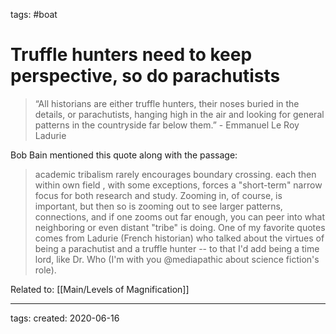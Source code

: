 tags: #boat

# Truffle hunters need to keep perspective, so do parachutists
> “All historians are either truffle hunters, their noses buried in the details, or parachutists, hanging high in the air and looking for general patterns in the countryside far below them.” - Emmanuel Le Roy Ladurie

Bob Bain mentioned this quote along with the passage: 

> academic tribalism rarely encourages boundary crossing. each then within own field , with some exceptions, forces a "short-term" narrow focus for both research and study. Zooming in, of course, is important, but then so is zooming out to see larger patterns, connections, and if one zooms out far enough, you can peer into what neighboring or even distant "tribe" is doing.  One of my favorite quotes comes from Ladurie (French historian) who talked about the virtues of being a parachutist and a truffle hunter -- to that I'd add being a time lord, like Dr. Who  (I'm with you @mediapathic about science fiction's role).

Related to: [[Main/Levels of Magnification]]

---
tags:
created: 2020-06-16